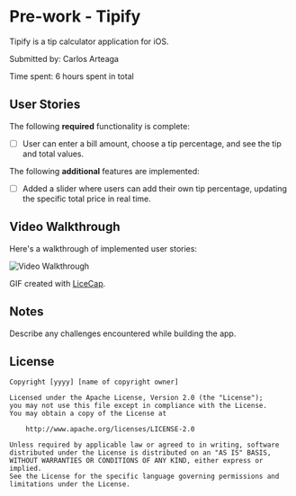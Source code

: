 # Pre-work - Tipify

Tipify is a tip calculator application for iOS.

Submitted by: Carlos Arteaga  

Time spent: 6 hours spent in total

## User Stories

The following **required** functionality is complete:

* [ ] User can enter a bill amount, choose a tip percentage, and see the tip and total values.


The following **additional** features are implemented:

- [ ] Added a slider where users can add their own tip percentage, updating the specific total price in real time.

## Video Walkthrough 

Here's a walkthrough of implemented user stories:

<img src='http://g.recordit.co/WJrvAyeY2L.gif' title='Video Walkthrough' width='' alt='Video Walkthrough' />

GIF created with [LiceCap](http://www.cockos.com/licecap/).

## Notes

Describe any challenges encountered while building the app.

## License

    Copyright [yyyy] [name of copyright owner]

    Licensed under the Apache License, Version 2.0 (the "License");
    you may not use this file except in compliance with the License.
    You may obtain a copy of the License at

        http://www.apache.org/licenses/LICENSE-2.0

    Unless required by applicable law or agreed to in writing, software
    distributed under the License is distributed on an "AS IS" BASIS,
    WITHOUT WARRANTIES OR CONDITIONS OF ANY KIND, either express or implied.
    See the License for the specific language governing permissions and
    limitations under the License.
